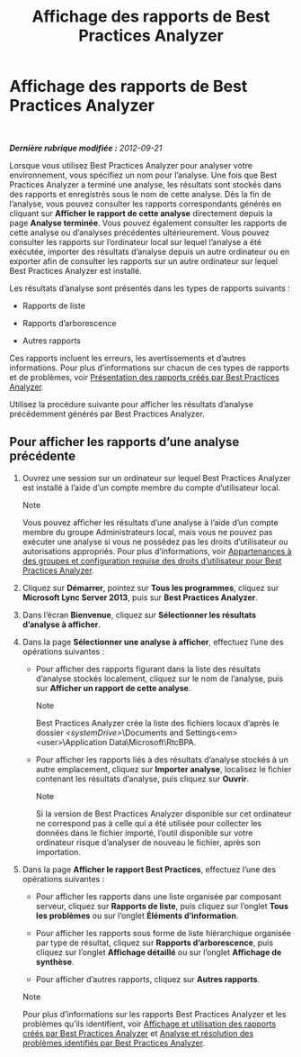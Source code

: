 ﻿---
title: Affichage des rapports de Best Practices Analyzer
TOCTitle: Affichage des rapports de Best Practices Analyzer
ms:assetid: 7217a47b-36b1-4923-81ea-df754cff29bb
ms:mtpsurl: https://technet.microsoft.com/fr-fr/library/Gg607690(v=OCS.15)
ms:contentKeyID: 49297672
ms.date: 05/20/2016
mtps_version: v=OCS.15
ms.translationtype: HT
---

# Affichage des rapports de Best Practices Analyzer

 

_**Dernière rubrique modifiée :** 2012-09-21_

Lorsque vous utilisez Best Practices Analyzer pour analyser votre environnement, vous spécifiez un nom pour l’analyse. Une fois que Best Practices Analyzer a terminé une analyse, les résultats sont stockés dans des rapports et enregistrés sous le nom de cette analyse. Dès la fin de l’analyse, vous pouvez consulter les rapports correspondants générés en cliquant sur **Afficher le rapport de cette analyse** directement depuis la page **Analyse terminée**. Vous pouvez également consulter les rapports de cette analyse ou d’analyses précédentes ultérieurement. Vous pouvez consulter les rapports sur l’ordinateur local sur lequel l’analyse a été exécutée, importer des résultats d’analyse depuis un autre ordinateur ou en exporter afin de consulter les rapports sur un autre ordinateur sur lequel Best Practices Analyzer est installé.

Les résultats d’analyse sont présentés dans les types de rapports suivants :

  - Rapports de liste

  - Rapports d’arborescence

  - Autres rapports

Ces rapports incluent les erreurs, les avertissements et d’autres informations. Pour plus d’informations sur chacun de ces types de rapports et de problèmes, voir [Présentation des rapports créés par Best Practices Analyzer](lync-server-2013-understanding-reports-created-by-best-practices-analyzer.md).

Utilisez la procédure suivante pour afficher les résultats d’analyse précédemment générés par Best Practices Analyzer.

## Pour afficher les rapports d’une analyse précédente

1.  Ouvrez une session sur un ordinateur sur lequel Best Practices Analyzer est installé à l’aide d’un compte membre du compte d’utilisateur local.
    
    > [!NOTE]  
    > Vous pouvez afficher les résultats d’une analyse à l’aide d’un compte membre du groupe Administrateurs local, mais vous ne pouvez pas exécuter une analyse si vous ne possédez pas les droits d’utilisateur ou autorisations appropriés. Pour plus d’informations, voir <a href="lync-server-2013-group-memberships-and-user-rights-requirements-for-best-practices-analyzer.md">Appartenances à des groupes et configuration requise des droits d’utilisateur pour Best Practices Analyzer</a>.

2.  Cliquez sur **Démarrer**, pointez sur **Tous les programmes**, cliquez sur **Microsoft Lync Server 2013**, puis sur **Best Practices Analyzer**.

3.  Dans l’écran **Bienvenue**, cliquez sur **Sélectionner les résultats d’analyse à afficher**.

4.  Dans la page **Sélectionner une analyse à afficher**, effectuez l’une des opérations suivantes :
    
      - Pour afficher des rapports figurant dans la liste des résultats d’analyse stockés localement, cliquez sur le nom de l’analyse, puis sur **Afficher un rapport de cette analyse**.
        
        > [!NOTE]  
        > Best Practices Analyzer crée la liste des fichiers locaux d’après le dossier <em>&lt;systemDrive&gt;</em>\Documents and Settings\<em>&lt;user&gt;</em>\Application Data\Microsoft\RtcBPA.    
      - Pour afficher les rapports liés à des résultats d’analyse stockés à un autre emplacement, cliquez sur **Importer analyse**, localisez le fichier contenant les résultats d’analyse, puis cliquez sur **Ouvrir**.
        
        > [!NOTE]  
        > Si la version de Best Practices Analyzer disponible sur cet ordinateur ne correspond pas à celle qui a été utilisée pour collecter les données dans le fichier importé, l’outil disponible sur votre ordinateur risque d’analyser de nouveau le fichier, après son importation.

5.  Dans la page **Afficher le rapport Best Practices**, effectuez l’une des opérations suivantes :
    
      - Pour afficher les rapports dans une liste organisée par composant serveur, cliquez sur **Rapports de liste**, puis cliquez sur l’onglet **Tous les problèmes** ou sur l’onglet **Éléments d’information**.
    
      - Pour afficher les rapports sous forme de liste hiérarchique organisée par type de résultat, cliquez sur **Rapports d’arborescence**, puis cliquez sur l’onglet **Affichage détaillé** ou sur l’onglet **Affichage de synthèse**.
    
      - Pour afficher d’autres rapports, cliquez sur **Autres rapports**.
    
    > [!NOTE]  
    > Pour plus d’informations sur les rapports Best Practices Analyzer et les problèmes qu’ils identifient, voir <a href="lync-server-2013-viewing-and-working-with-reports-created-by-best-practices-analyzer.md">Affichage et utilisation des rapports créés par Best Practices Analyzer</a> et <a href="lync-server-2013-analyzing-and-resolving-issues-identified-by-best-practices-analyzer.md">Analyse et résolution des problèmes identifiés par Best Practices Analyzer</a>.
